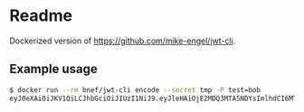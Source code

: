 # Readme

Dockerized version of https://github.com/mike-engel/jwt-cli.

## Example usage

```sh
$ docker run --rm bnef/jwt-cli encode --secret tmp -P test=bob
eyJ0eXAiOiJKV1QiLCJhbGciOiJIUzI1NiJ9.eyJleHAiOjE2MDQ3MTA5NDYsImlhdCI6MTYwNDcwOTE0NiwidGVzdCI6ImJvYiJ9.ho2YbTNst-ZHWRuBl1tO6wciwnMS_9Rn2hZhYoCJU2M
```